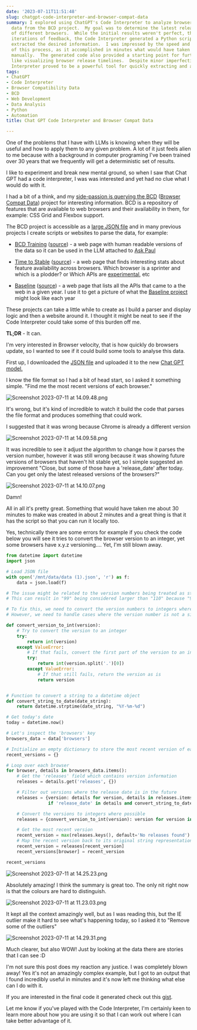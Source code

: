 ```yaml
---
date: '2023-07-11T11:51:48'
slug: chatgpt-code-interpreter-and-browser-compat-data
summary: I explored using ChatGPT's Code Interpreter to analyze browser compatibility
  data from the BCD project.  My goal was to determine the latest released versions
  of different browsers.  While the initial results weren't perfect, through a few
  iterations of feedback, the Code Interpreter generated a Python script that accurately
  extracted the desired information.  I was impressed by the speed and efficiency
  of this process, as it accomplished in minutes what would have taken me much longer
  manually.  The generated code also provided a starting point for further analysis,
  like visualizing browser release timelines.  Despite minor imperfections, the Code
  Interpreter proved to be a powerful tool for quickly extracting and analyzing data.
tags:
- ChatGPT
- Code Interpreter
- Browser Compatibility Data
- BCD
- Web Development
- Data Analysis
- Python
- Automation
title: Chat GPT Code Interpreter and Browser Compat Data

---
```


One of the problems that I have with LLMs is knowing when they will be useful and how to apply them to any given problem. A lot of it just feels alien to me because with a background in computer programing I\'ve been trained over 30 years that we frequently will get a deterministic set of results.

I like to experiment and break new mental ground, so when I saw that Chat GPT had a code interpreter, I was was interested and yet had no clue what I would do with it.

I had a bit of a think, and my [side-passion is querying the BCD](https://paul.kinlan.me/bcd-a-hidden-web-compat-gem/) ([Browser Compat Data](https://github.com/mdn/browser-compat-data)) project for interesting information. BCD is a repository of features that are available to web browsers and their availability in them, for example: CSS Grid and Flexbox support.

The BCD project is accessible as a [large JSON file](https://unpkg.com/@mdn/browser-compat-data/data.json) and in many previous projects I create scripts or websites to parse the data, for example:

- [BCD Training](https://bcd-training.deno.dev/) ([source](https://github.com/PaulKinlan/bcd-training)) - a web page with human readable versions of the data so it can be used in the LLM attached to [Ask Paul](https://paul.kinlan.me/ask-paul)

- [Time to Stable](https://time-to-stable.deno.dev/) ([source](https://github.com/PaulKinlan/time-to-stable)) - a web page that finds interesting stats about feature availability across browsers. Which browser is a sprinter and which is a plodder? or Which APIs are [experimental](https://paul.kinlan.me/bcd-experimental-apis/), etc

- [Baseline](https://baseline.deno.dev/) ([source](https://github.com/PaulKinlan/baseline)) - a web page that lists all the APIs that came to a the web in a given year. I use it to get a picture of what the [Baseline project](https://web.dev/introducing-baseline/) might look like each year

These projects can take a little while to create as I build a parser and display logic and then a website around it. I thought it might be neat to see if the Code Interpreter could take some of this burden off me.

**TL;DR** - It can.

I\'m very interested in Browser velocity, that is how quickly do browsers update, so I wanted to see if it could build some tools to analyse this data.

First up, I downloaded the [JSON file](https://unpkg.com/@mdn/browser-compat-data/data.json) and uploaded it to the new [Chat GPT model.](https://chat.openai.com/?model=gpt-4-code-interpreter)

I know the file format so I had a bit of head start, so I asked it something simple. \"Find me the most recent versions of each browser.\"

![Screenshot 2023-07-11 at 14.09.48.png](/images/Screenshot%202023-07-11%20at%2014.09.48.png)

It\'s wrong, but it\'s kind of incredible to watch it build the code that parses the file format and produces something that could work.

I suggested that it was wrong because Chrome is already a different version

![Screenshot 2023-07-11 at 14.09.58.png](/images/Screenshot%202023-07-11%20at%2014.09.58.png)

It was incredible to see it adjust the algorithm to change how it parses the version number, however it was still wrong because it was showing future versions of browsers that haven\'t hit stable yet, so I simple suggested an improvement \"Close, but some of those have a \'release_date\' after today. Can you get only the latest released versions of the browsers?\"

![Screenshot 2023-07-11 at 14.10.07.png](/images/Screenshot%202023-07-11%20at%2014.10.07.png)

Damn!

All in all it\'s pretty great. Something that would have taken me about 30 minutes to make was created in about 2 minutes and a great thing is that it has the script so that you can run it locally too.

Yes, technically there are some errors for example if you check the code below you will see it tries to convert the browser version to an integer, yet some browsers have x.y.z versioning.... Yet, I\'m still blown away.

```python
from datetime import datetime
import json

# Load JSON file
with open('/mnt/data/data (1).json', 'r') as f:
    data = json.load(f)

# The issue might be related to the version numbers being treated as strings rather than numbers.
# This can result in "99" being considered larger than "110" because "9" is larger than "1" in string comparison.

# To fix this, we need to convert the version numbers to integers where possible for the comparison.
# However, we need to handle cases where the version number is not a simple integer (e.g., "9.3.0").

def convert_version_to_int(version):
    # Try to convert the version to an integer
    try:
        return int(version)
    except ValueError:
        # If that fails, convert the first part of the version to an integer
        try:
            return int(version.split('.')[0])
        except ValueError:
            # If that still fails, return the version as is
            return version


# Function to convert a string to a datetime object
def convert_string_to_date(date_string):
    return datetime.strptime(date_string, "%Y-%m-%d")

# Get today's date
today = datetime.now()

# Let's inspect the 'browsers' key
browsers_data = data['browsers']

# Initialize an empty dictionary to store the most recent version of each browser
recent_versions = {}

# Loop over each browser
for browser, details in browsers_data.items():
    # Get the 'releases' field which contains version information
    releases = details.get('releases', {})

    # Filter out versions where the release date is in the future
    releases = {version: details for version, details in releases.items()
                if 'release_date' in details and convert_string_to_date(details['release_date']) <= today}

    # Convert the versions to integers where possible
    releases = {convert_version_to_int(version): version for version in releases.keys()}

    # Get the most recent version
    recent_version = max(releases.keys(), default='No releases found')
    # Map the recent version back to its original string representation
    recent_version = releases[recent_version]
    recent_versions[browser] = recent_version

recent_versions
```

![Screenshot 2023-07-11 at 14.25.23.png](/images/Screenshot%202023-07-11%20at%2014.25.23.png)

Absolutely amazing! I think the summary is great too. The only nit right now is that the colours are hard to distinguish.

![Screenshot 2023-07-11 at 11.23.03.png](/images/Screenshot%202023-07-11%20at%2011.23.03.png)

It kept all the context amazingly well, but as I was reading this, but the IE outlier make it hard to see what\'s happening today, so I asked it to \"Remove some of the outliers\"

![Screenshot 2023-07-11 at 14.29.31.png](/images/Screenshot%202023-07-11%20at%2014.29.31.png)

Much clearer, but also WOW! Just by looking at the data there are stories that I can see :D

I\'m not sure this post does my reaction any justice. I was completely blown away! Yes it\'s not an amazingly complex example, but I got to an output that I found incredibly useful in minutes and it\'s now left me thinking what else can I do with it.

If you are interested in the final code it generated check out this [gist](https://gist.github.com/PaulKinlan/7f25055ac899e1667a6f80119d7c3b05).

Let me know if you\'ve played with the Code Interpreter, I\'m certainly keen to learn more about how you are using it so that I can work out where I can take better advantage of it.
